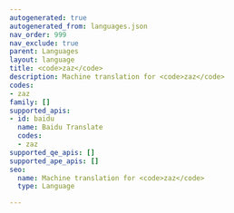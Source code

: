 ```yaml
---
autogenerated: true
autogenerated_from: languages.json
nav_order: 999
nav_exclude: true
parent: Languages
layout: language
title: <code>zaz</code>
description: Machine translation for <code>zaz</code>
codes:
- zaz
family: []
supported_apis:
- id: baidu
  name: Baidu Translate
  codes:
  - zaz
supported_qe_apis: []
supported_ape_apis: []
seo:
  name: Machine translation for <code>zaz</code>
  type: Language

---
```


